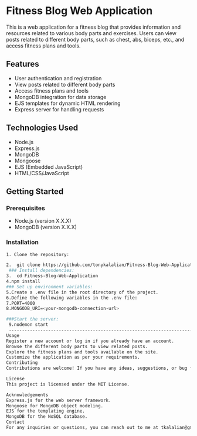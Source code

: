 # Fitness Blog Web Application

This is a web application for a fitness blog that provides information and resources related to various body parts and exercises. Users can view posts related to different body parts, such as chest, abs, biceps, etc., and access fitness plans and tools.

## Features

- User authentication and registration
- View posts related to different body parts
- Access fitness plans and tools
- MongoDB integration for data storage
- EJS templates for dynamic HTML rendering
- Express server for handling requests

## Technologies Used

- Node.js
- Express.js
- MongoDB
- Mongoose
- EJS (Embedded JavaScript)
- HTML/CSS/JavaScript

## Getting Started

### Prerequisites

- Node.js (version X.X.X)
- MongoDB (version X.X.X)

### Installation


```bash
1. Clone the repository:

2.  git clone https://github.com/tonykalalian/Fitness-Blog-Web-Application.git
 ### Install dependencies:
3.  cd Fitness-Blog-Web-Application
4.npm install
### Set up environment variables:
5.Create a .env file in the root directory of the project.
6.Define the following variables in the .env file:
7.PORT=4000
8.MONGODB_URI=<your-mongodb-connection-url>

###Start the server:
 9.nodemon start
 --------------------------------------------------------------------------------------------------------------------
Usage
Register a new account or log in if you already have an account.
Browse the different body parts to view related posts.
Explore the fitness plans and tools available on the site.
Customize the application as per your requirements.
Contributing
Contributions are welcome! If you have any ideas, suggestions, or bug fixes, please open an issue or submit a pull request.

License
This project is licensed under the MIT License.

Acknowledgements
Express.js for the web server framework.
Mongoose for MongoDB object modeling.
EJS for the templating engine.
MongoDB for the NoSQL database.
Contact
For any inquiries or questions, you can reach out to me at tkalalian@gmail.com
```

